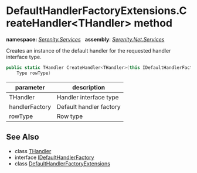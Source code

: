 # DefaultHandlerFactoryExtensions.CreateHandler&lt;THandler&gt; method
**namespace:** *[Serenity.Services](../../README.md#serenity.services-namespace)*   **assembly**: *[Serenity.Net.Services](../../README.md)*

Creates an instance of the default handler for the requested handler interface type.

```csharp
public static THandler CreateHandler<THandler>(this IDefaultHandlerFactory handlerFactory, 
    Type rowType)
```

| parameter | description |
| --- | --- |
| THandler | Handler interface type |
| handlerFactory | Default handler factory |
| rowType | Row type |

## See Also

* class [THandler](../Serenity.Net.Services/../DefaultHandlerFactoryExtensions.THandler.md)
* interface [IDefaultHandlerFactory](../IDefaultHandlerFactory.md)
* class [DefaultHandlerFactoryExtensions](../DefaultHandlerFactoryExtensions.md)